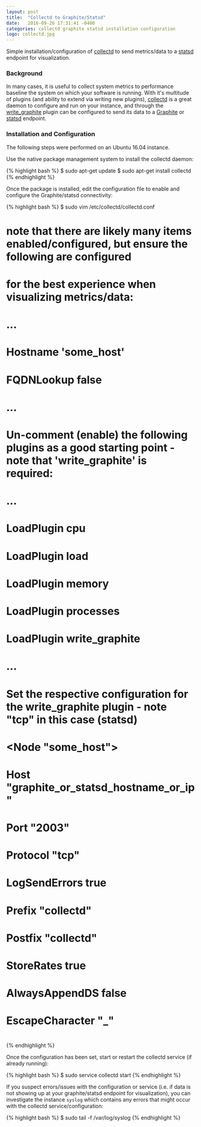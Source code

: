 ```yaml
---
layout: post
title:  "Collectd to Graphite/Statsd"
date:   2016-09-26 17:31:41 -0400
categories: collectd graphite statsd installation configuration
logo: collectd.jpg
---
```

Simple installation/configuration of [collectd](https://collectd.org/) to send metrics/data to a
[statsd](https://github.com/etsy/statsd/wiki) endpoint for visualization.

### Background

In many cases, it is useful to collect system metrics to performance baseline the system on which
your software is running. With it's multitude of plugins (and ability to extend via writing new
plugins), [collectd](https://collectd.org/) is a great daemon to configure and run on your instance,
and through the [write_graphite](https://collectd.org/wiki/index.php/Plugin:Write_Graphite) plugin
can be configured to send its data to a [Graphite](http://graphiteapp.org/) or
[statsd](https://github.com/etsy/statsd/wiki) endpoint.

### Installation and Configuration

The following steps were performed on an Ubuntu 16.04 instance.

Use the native package management system to install the collectd daemon:

{% highlight bash %}
$ sudo apt-get update
$ sudo apt-get install collectd
{% endhighlight %}

Once the package is installed, edit the configuration file to enable and configure the Graphite/statsd
connectivity:

{% highlight bash %}
$ sudo vim /etc/collectd/collectd.conf
# note that there are likely many items enabled/configured, but ensure the following are configured
# for the best experience when visualizing metrics/data:
#   ...
#   Hostname 'some_host'
#   FQDNLookup false
#   ...
#
# Un-comment (enable) the following plugins as a good starting point - note that 'write_graphite' is required:
#   ...
#   LoadPlugin cpu
#   LoadPlugin load
#   LoadPlugin memory
#   LoadPlugin processes
#   LoadPlugin write_graphite
#   ...
#
# Set the respective configuration for the write_graphite plugin - note "tcp" in this case (statsd)
#   <Plugin write_graphite>
#       <Node "some_host">
#           Host "graphite_or_statsd_hostname_or_ip"
#           Port "2003"
#           Protocol "tcp"
#           LogSendErrors true
#           Prefix "collectd"
#           Postfix "collectd"
#           StoreRates true
#           AlwaysAppendDS false
#           EscapeCharacter "_"
#       </Node>
#   </Plugin>
{% endhighlight %}

Once the configuration has been set, start or restart the collectd service (if already running):

{% highlight bash %}
$ sudo service collectd start
{% endhighlight %}

If you suspect errors/issues with the configuration or service (i.e. if data is not showing up at your
graphite/statsd endpoint for visualization), you can investigate the instance `syslog` which contains
any errors that might occur with the collectd service/configuration:

{% highlight bash %}
$ sudo tail -f /var/log/syslog
{% endhighlight %}
